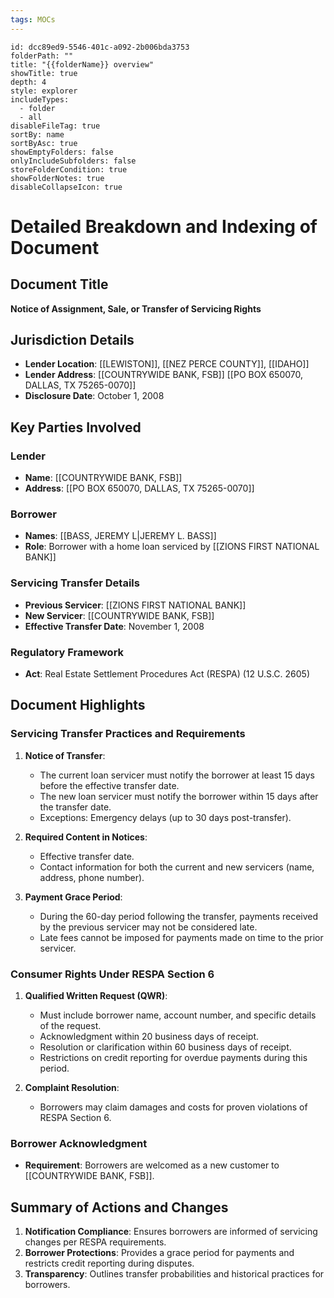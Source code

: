 ```yaml
---
tags: MOCs
---
```

```folder-overview
id: dcc89ed9-5546-401c-a092-2b006bda3753
folderPath: ""
title: "{{folderName}} overview"
showTitle: true
depth: 4
style: explorer
includeTypes:
  - folder
  - all
disableFileTag: true
sortBy: name
sortByAsc: true
showEmptyFolders: false
onlyIncludeSubfolders: false
storeFolderCondition: true
showFolderNotes: true
disableCollapseIcon: true
```
# Detailed Breakdown and Indexing of Document

## Document Title
**Notice of Assignment, Sale, or Transfer of Servicing Rights** 

## Jurisdiction Details
- **Lender Location**:  [[LEWISTON]], [[NEZ PERCE COUNTY]], [[IDAHO]] 
- **Lender Address**: [[COUNTRYWIDE BANK, FSB]] [[PO BOX 650070, DALLAS, TX 75265-0070]] 
- **Disclosure Date**: October 1, 2008 

## Key Parties Involved
### Lender
- **Name**: [[COUNTRYWIDE BANK, FSB]]
- **Address**: [[PO BOX 650070, DALLAS, TX 75265-0070]] 

### Borrower
- **Names**: [[BASS, JEREMY L|JEREMY L. BASS]]
- **Role**: Borrower with a home loan serviced by [[ZIONS FIRST NATIONAL BANK]] 

### Servicing Transfer Details
- **Previous Servicer**: [[ZIONS FIRST NATIONAL BANK]]
- **New Servicer**: [[COUNTRYWIDE BANK, FSB]]
- **Effective Transfer Date**: November 1, 2008 

### Regulatory Framework
- **Act**: Real Estate Settlement Procedures Act (RESPA) (12 U.S.C. 2605) 

## Document Highlights

### Servicing Transfer Practices and Requirements
1. **Notice of Transfer**:
   - The current loan servicer must notify the borrower at least 15 days before the effective transfer date. 
   - The new loan servicer must notify the borrower within 15 days after the transfer date. 
   - Exceptions: Emergency delays (up to 30 days post-transfer). 

2. **Required Content in Notices**:
   - Effective transfer date. 
   - Contact information for both the current and new servicers (name, address, phone number). 

3. **Payment Grace Period**:
   - During the 60-day period following the transfer, payments received by the previous servicer may not be considered late. 
   - Late fees cannot be imposed for payments made on time to the prior servicer. 

### Consumer Rights Under RESPA Section 6
1. **Qualified Written Request (QWR)**:
   - Must include borrower name, account number, and specific details of the request. 
   - Acknowledgment within 20 business days of receipt. 
   - Resolution or clarification within 60 business days of receipt. 
   - Restrictions on credit reporting for overdue payments during this period. 

2. **Complaint Resolution**:
   - Borrowers may claim damages and costs for proven violations of RESPA Section 6. 

### Borrower Acknowledgment
- **Requirement**: Borrowers are welcomed as a new customer to [[COUNTRYWIDE BANK, FSB]]. 

## Summary of Actions and Changes
1. **Notification Compliance**: Ensures borrowers are informed of servicing changes per RESPA requirements. 
2. **Borrower Protections**: Provides a grace period for payments and restricts credit reporting during disputes. 
3. **Transparency**: Outlines transfer probabilities and historical practices for borrowers. 